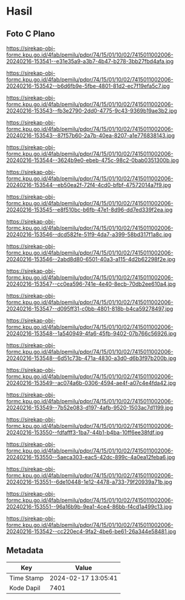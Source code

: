 # Hasil

## Foto C Plano

https://sirekap-obj-formc.kpu.go.id/4fab/pemilu/pdpr/74/15/01/10/02/7415011002006-20240216-153541--e31e35a9-a3b7-4b47-b278-3bb27fbd4afa.jpg

https://sirekap-obj-formc.kpu.go.id/4fab/pemilu/pdpr/74/15/01/10/02/7415011002006-20240216-153542--b6d6fb9e-5fbe-4801-81d2-ec7f19efa5c7.jpg

https://sirekap-obj-formc.kpu.go.id/4fab/pemilu/pdpr/74/15/01/10/02/7415011002006-20240216-153543--fb3e2790-2dd0-4775-9c43-9369b19ae3b2.jpg

https://sirekap-obj-formc.kpu.go.id/4fab/pemilu/pdpr/74/15/01/10/02/7415011002006-20240216-153543--87f57b60-2a7b-40ea-8207-a1e776838143.jpg

https://sirekap-obj-formc.kpu.go.id/4fab/pemilu/pdpr/74/15/01/10/02/7415011002006-20240216-153544--3624b9e0-ebeb-475c-98c2-0bab0351300b.jpg

https://sirekap-obj-formc.kpu.go.id/4fab/pemilu/pdpr/74/15/01/10/02/7415011002006-20240216-153544--eb50ea2f-72f4-4cd0-bfbf-47572014a7f9.jpg

https://sirekap-obj-formc.kpu.go.id/4fab/pemilu/pdpr/74/15/01/10/02/7415011002006-20240216-153545--e8f510bc-b6fb-47e1-8d96-dd7ed339f2ea.jpg

https://sirekap-obj-formc.kpu.go.id/4fab/pemilu/pdpr/74/15/01/10/02/7415011002006-20240216-153546--dcd582fe-51f9-4da7-a399-58bd317f1a8c.jpg

https://sirekap-obj-formc.kpu.go.id/4fab/pemilu/pdpr/74/15/01/10/02/7415011002006-20240216-153546--2abd8d80-6501-40a3-a115-4d2b62298f2e.jpg

https://sirekap-obj-formc.kpu.go.id/4fab/pemilu/pdpr/74/15/01/10/02/7415011002006-20240216-153547--cc0ea596-741e-4e40-8ecb-70db2ee610a4.jpg

https://sirekap-obj-formc.kpu.go.id/4fab/pemilu/pdpr/74/15/01/10/02/7415011002006-20240216-153547--d095ff31-c0bb-4801-818b-b4ca59278497.jpg

https://sirekap-obj-formc.kpu.go.id/4fab/pemilu/pdpr/74/15/01/10/02/7415011002006-20240216-153548--1a540949-4fa6-45fb-9402-07b766c56926.jpg

https://sirekap-obj-formc.kpu.go.id/4fab/pemilu/pdpr/74/15/01/10/02/7415011002006-20240216-153548--6d51c73b-471a-4830-a3d0-d6b3f97b200b.jpg

https://sirekap-obj-formc.kpu.go.id/4fab/pemilu/pdpr/74/15/01/10/02/7415011002006-20240216-153549--ac074a6b-0306-4594-ae4f-a07c4e4fda42.jpg

https://sirekap-obj-formc.kpu.go.id/4fab/pemilu/pdpr/74/15/01/10/02/7415011002006-20240216-153549--7b52e083-d197-4afb-9520-1503ac7d1199.jpg

https://sirekap-obj-formc.kpu.go.id/4fab/pemilu/pdpr/74/15/01/10/02/7415011002006-20240216-153550--fdfafff3-1ba7-44b1-b4ba-10ff6ee38fdf.jpg

https://sirekap-obj-formc.kpu.go.id/4fab/pemilu/pdpr/74/15/01/10/02/7415011002006-20240216-153550--5aeca303-eac5-42dc-899c-4a0ea12feba6.jpg

https://sirekap-obj-formc.kpu.go.id/4fab/pemilu/pdpr/74/15/01/10/02/7415011002006-20240216-153551--6de10448-1e12-4478-a733-79f20939a71b.jpg

https://sirekap-obj-formc.kpu.go.id/4fab/pemilu/pdpr/74/15/01/10/02/7415011002006-20240216-153551--96a16b9b-9ea1-4ce4-86bb-f4cd1a499c13.jpg

https://sirekap-obj-formc.kpu.go.id/4fab/pemilu/pdpr/74/15/01/10/02/7415011002006-20240216-153542--cc220ec4-9fa2-4be6-be61-26a344e58481.jpg


## Metadata

| Key        | Value               |
| ---------- | ------------------- |
| Time Stamp | 2024-02-17 13:05:41 |
| Kode Dapil | 7401                |



